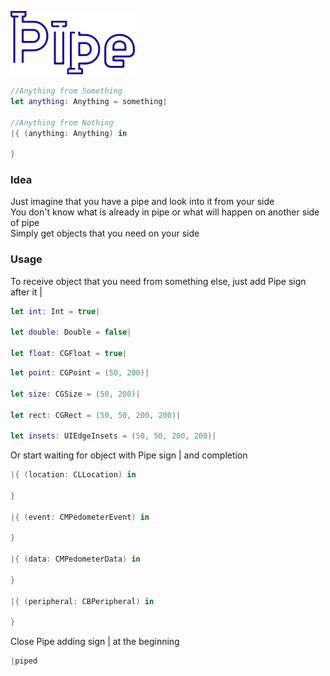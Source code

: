 ![Pipe](logo.png?raw=true "Title")

```swift
//Anything from Something
let anything: Anything = something|

//Anything from Nothing
|{ (anything: Anything) in

}
```
### Idea
Just imagine that you have a pipe and look into it from your side  
You don't know what is already in pipe or what will happen on another side of pipe   
Simply get objects that you need on your side

### Usage

To receive object that you need from something else, just add Pipe sign after it |
```swift
let int: Int = true|

let double: Double = false|

let float: CGFloat = true|

```

```swift
let point: CGPoint = (50, 200)|

let size: CGSize = (50, 200)|

let rect: CGRect = (50, 50, 200, 200)|

let insets: UIEdgeInsets = (50, 50, 200, 200)|
```

Or start waiting for object with Pipe sign | and completion
```swift
|{ (location: CLLocation) in

}

|{ (event: CMPedometerEvent) in

}

|{ (data: CMPedometerData) in

}

|{ (peripheral: CBPeripheral) in

}
```

Close Pipe adding sign | at the beginning
 ```swift
 |piped
 ```

